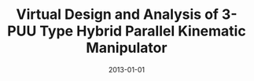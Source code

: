 ---
title: "Virtual Design and Analysis of 3-PUU Type Hybrid Parallel Kinematic Manipulator"
excerpt: "Graduate level robotics class project for Virtual design and kinematic analysis of hybrid parallel manipulator"
advisor: "Jingang Yi, Rutgers University, MAE 512 Robotics and Mechatronics"
poster: "/images/2013_1.png"
video: "https://www.youtube.com/watch?v=aup-DRKPFco"
collection: portfolio
date: 2013-01-01
keyword: "Robotics, Kinematics"
---